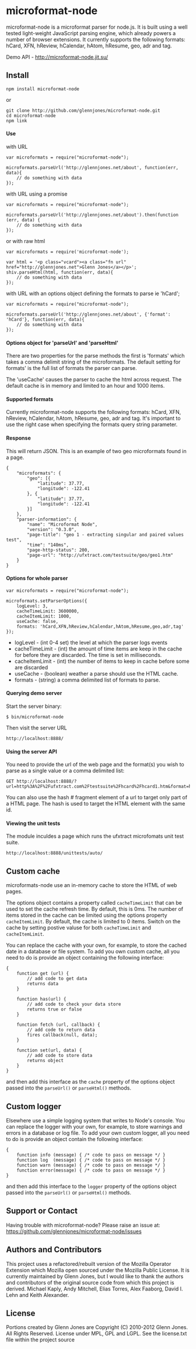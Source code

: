 # microformat-node

microformat-node is a microformat parser for node.js. It is built using a well tested light-weight JavaScript parsing engine, which already powers a number of browser extensions. It currently supports the following formats: hCard, XFN, hReview, hCalendar, hAtom, hResume, geo, adr and tag.


Demo API - http://microformat-node.jit.su/


## Install

    npm install microformat-node

or

    git clone http://github.com/glennjones/microformat-node.git
    cd microformat-node
    npm link


#### Use

with URL

    var microformats = require("microformat-node");

    microformats.parseUrl('http://glennjones.net/about', function(err, data){
        // do something with data
    });


with URL using a promise

    var microformats = require("microformat-node");

    microformats.parseUrl('http://glennjones.net/about').then(function (err, data) {
        // do something with data
    });


or with raw html

    var microformats = require('microformat-node');

    var html = '<p class="vcard"><a class="fn url" href="http://glennjones.net">Glenn Jones</a></p>';
    shiv.parseHtml(html, function(err, data){
        // do something with data
    });


with URL with an options object defining the formats to parse ie 'hCard';

    var microformats = require("microformat-node");

    microformats.parseUrl('http://glennjones.net/about', {'format': 'hCard'}, function(err, data){
        // do something with data
    });

#### Options  object for 'parseUrl' and 'parseHtml'

There are two properties for the parse methods the first is 'formats' which takes a comma delimit string of the microformats. The default setting for formats' is the full list of formats the parser can parse.

The 'useCache' causes the parser to cache the html across request. The default cache is in memory and limited to an hour and 1000 items.  


#### Supported formats

Currently microformat-node supports the following formats: hCard, XFN, hReview, hCalendar, hAtom, hResume, geo, adr and tag. It's important to use the right case when specifying the formats query string parameter.


#### Response 

This will return JSON. This is an example of two geo microformats found in a page.

    
    {
        "microformats": {
            "geo": [{
                "latitude": 37.77,
                "longitude": -122.41
            }, {
                "latitude": 37.77,
                "longitude": -122.41
            }]
        },
        "parser-information": {
            "name": "Microformat Node",
            "version": "0.3.0",
            "page-title": "geo 1 - extracting singular and paired values test",
            "time": "140ms",
            "page-http-status": 200,
            "page-url": "http://ufxtract.com/testsuite/geo/geo1.htm"
        }
    }
  

#### Options for whole parser

    var microformats = require("microformat-node");
    
    microformats.setParserOptions({
        logLevel: 3,
        cacheTimeLimit: 3600000, 
        cacheItemLimit: 1000,
        useCache: false,
        formats: 'hCard,XFN,hReview,hCalendar,hAtom,hResume,geo,adr,tag'
    });
    
* logLevel - (int 0-4 set) the level at which the parser logs events
* cacheTimeLimit - (int) the amount of time items are keep in the cache for before they are discarded. The time is set in milliseconds.
* cacheItemLimit - (int) the number of items to keep in cache before some are discarded
* useCache - (boolean) weather a parse should use the HTML cache. 
* formats - (string) a comma delimited list of formats to parse. 

#### Querying demo server

Start the server binary:

    $ bin/microformat-node

Then visit the server URL

    http://localhost:8888/

#### Using the server API    

You need to provide the url of the web page and the format(s) you wish to parse as a single value or a comma delimited list:


    GET http://localhost:8888/?url=http%3A%2F%2Fufxtract.com%2Ftestsuite%2Fhcard%2Fhcard1.htm&format=hCard

You can also use the hash # fragment element of a url to target only part of a HTML page. The hash is used to target the HTML element with the same id. 

#### Viewing the unit tests

The module inculdes a page which runs the ufxtract microfomats unit test suite. 

    http://localhost:8888/unittests/auto/


## Custom cache

microformats-node use an in-memory cache to store the HTML of web pages.

The options object contains a property called `cacheTimeLimit` that can be used to set the cache refresh time. By default, this is 0ms. The number of items stored in the cache can be limited using the options property `cacheItemLimit`. By default, the cache is limited to 0 items. Switch on the cache by setting postive valuse for both `cacheTimeLimit` and `cacheItemLimit`.

You can replace the cache with your own, for example, to store the cached date in a database or file system. To add you own custom cache, all you need to do is provide an object containing the following interface:

    {
        function get (url) {
            // add code to get data
            returns data
        }

        function has(url) {
            // add code to check your data store
            returns true or false
        }

        function fetch (url, callback) {
            // add code to return data
            fires callback(null, data);
        }

        function set(url, data) {
            // add code to store data
            returns object
        }
    }

and then add this interface as the `cache` property of the options object passed into the `parseUrl()` or `parseHtml()` methods.

## Custom logger

Elsewhere use a simple logging system that writes to Node's console. You can replace the logger with your own, for example, to store warnings and errors in a database or log file. To add your own custom logger, all you need to do is provide an object contain the following interface:

    {
        function info (message) { /* code to pass on message */ }
        function log  (message) { /* code to pass on message */ }
        function warn (message) { /* code to pass on message */ }
        function error(message) { /* code to pass on message */ }
    }

and then add this interface to the `logger` property of the options object passed into the `parseUrl()` or `parseHtml()` methods.



## Support or Contact

Having trouble with microformat-node? Please raise an issue at: https://github.com/glennjones/microformat-node/issues

## Authors and Contributors

This project uses a refactored/rebuilt version of the Mozilla Operator Extension which Mozilla open sourced under the Mozilla Public License. It is currently maintained by Glenn Jones, but I would like to thank the authors and contributors of the original source code from which this project is derived. Michael Kaply, Andy Mitchell, Elias Torres, Alex Faaborg, David I. Lehn and Keith Alexander.

## License

Portions created by Glenn Jones are Copyright (C) 2010-2012 Glenn Jones. All Rights Reserved. License under MPL, GPL and LGPL. See the license.txt file within the project source
